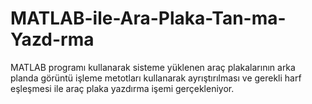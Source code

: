 # MATLAB-ile-Ara-Plaka-Tan-ma-Yazd-rma
MATLAB programı kullanarak sisteme yüklenen araç plakalarının arka planda görüntü işleme metotları kullanarak ayrıştırılması ve gerekli harf eşleşmesi ile araç plaka yazdırma işemi gerçekleniyor.
